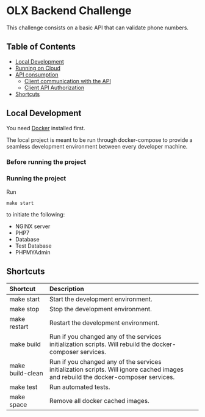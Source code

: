 OLX Backend Challenge
==============

This challenge consists on a basic API that can validate phone numbers.

## Table of Contents

* [Local Development](#local-development)
* [Running on Cloud](#running-on-cloud)
* [API consumption](#api-consumption)
  * [Client communication with the API](#client-communication-with-the-api)
  * [Client API Authorization](#client-api-authorization)
* [Shortcuts](#shortcuts)


## Local Development

You need [Docker](https://docker.com) installed first.

The local project is meant to be run through docker-compose to provide a seamless development environment between every developer machine.

### Before running the project


### Running the project

Run

`make start`

to initiate the following:
* NGINX server
* PHP7
* Database
* Test Database
* PHPMYAdmin

## Shortcuts

| Shortcut                       | Description                                                                                                                                      |
| :---                           | :---                                                                                                                                              |
| make start                     |  Start the development environment.                                                                                                               |
| make stop                      |  Stop the development environment.                                                                                                                |
| make restart                   |  Restart the development environment.                                                                                                             |
| make build                     |  Run if you changed any of the services initialization scripts. Will rebuild the docker-composer services.                              |
| make build-clean               |  Run if you changed any of the services initialization scripts. Will ignore cached images and rebuild the docker-composer services.              |
| make test                      |  Run automated tests.                                                                  |
| make space                     |  Remove all docker cached images.                                                                |